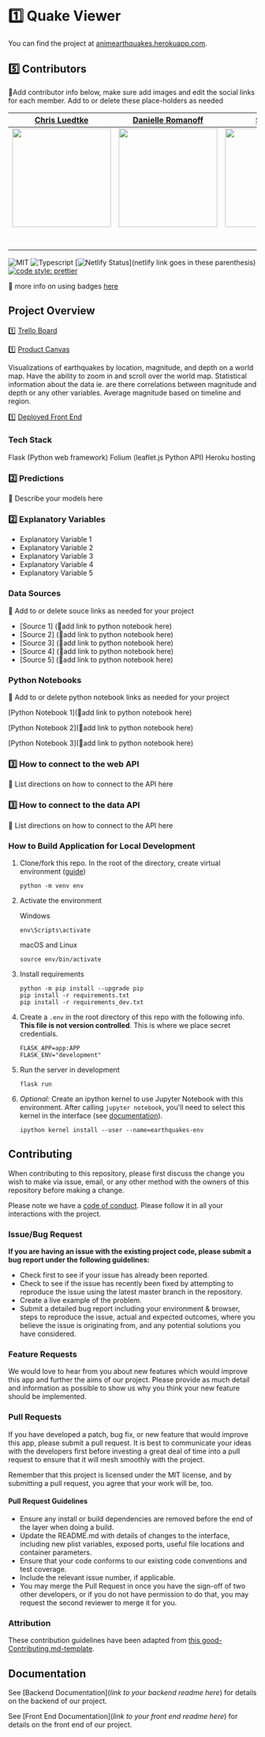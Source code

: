 # 1️⃣ Quake Viewer

You can find the project at [animearthquakes.herokuapp.com](https://animearthquakes.herokuapp.com/).

## 5️⃣ Contributors

🚫Add contributor info below, make sure add images and edit the social links for each member. Add to or delete these place-holders as needed

| [Chris Luedtke](https://github.com/chrisluedtke)                                                               | [Danielle Romanoff](https://github.com/DanielleRomanoff)                                        |                                       [Student 3](https://github.com/)                                        |                                       [Shilpa Singh](https://github.com/ssingh1187)                                        |                                       [Student 5](https://github.com/)                                        |
| :-----------------------------------------------------------------------------------------------------------:  | :-----------------------------------------------------------------------------------------------------------: | :-----------------------------------------------------------------------------------------------------------: | :-----------------------------------------------------------------------------------------------------------: | :-----------------------------------------------------------------------------------------------------------: |
| [<img src="https://avatars0.githubusercontent.com/u/20371880?s=400&v=4" width = "200" />](https://github.com/) |                      [<img src="https://avatars0.githubusercontent.com/u/36670930?s=400&u=c63d43b9d073e117fb8ac5c44e3e9dcdbd421eff&v=4" width = "200" />](https://github.com/)                       |                      [<img src="https://www.dalesjewelers.com/wp-content/uploads/2018/10/placeholder-silhouette-male.png" width = "200" />](https://github.com/)                       |                      [<img src="https://www.dalesjewelers.com/wp-content/uploads/2018/10/placeholder-silhouette-female.png" width = "200" />](https://github.com/)                       |                      [<img src="https://www.dalesjewelers.com/wp-content/uploads/2018/10/placeholder-silhouette-male.png" width = "200" />](https://github.com/)                       |
|                 [<img src="https://github.com/favicon.ico" width="15"> ](https://github.com/)                  |            [<img src="https://github.com/favicon.ico" width="15"> ](https://github.com/DanielleRomanoff)             |           [<img src="https://github.com/favicon.ico" width="15"> ](https://github.com/Mister-Corn)            |          [<img src="https://github.com/favicon.ico" width="15"> ](https://github.com/NandoTheessen)           |            [<img src="https://github.com/favicon.ico" width="15"> ](https://github.com/wvandolah)             |
| [ <img src="https://static.licdn.com/sc/h/al2o9zrvru7aqj8e1x2rzsrca" width="15"> ](https://www.linkedin.com/)  | [ <img src="https://static.licdn.com/sc/h/al2o9zrvru7aqj8e1x2rzsrca" width="15"> ](https://www.linkedin.com/in/danielle-romanoff/) | [ <img src="https://static.licdn.com/sc/h/al2o9zrvru7aqj8e1x2rzsrca" width="15"> ](https://www.linkedin.com/) | [ <img src="https://static.licdn.com/sc/h/al2o9zrvru7aqj8e1x2rzsrca" width="15"> ](https://www.linkedin.com/in/shilpa-singh-13b37b2b/) | [ <img src="https://static.licdn.com/sc/h/al2o9zrvru7aqj8e1x2rzsrca" width="15"> ](https://www.linkedin.com/) |


![MIT](https://img.shields.io/packagist/l/doctrine/orm.svg)
![Typescript](https://img.shields.io/npm/types/typescript.svg?style=flat)
[![Netlify Status](https://api.netlify.com/api/v1/badges/b5c4db1c-b10d-42c3-b157-3746edd9e81d/deploy-status)](netlify link goes in these parenthesis)
[![code style: prettier](https://img.shields.io/badge/code_style-prettier-ff69b4.svg?style=flat-square)](https://github.com/prettier/prettier)

🚫 more info on using badges [here](https://github.com/badges/shields)

## Project Overview


1️⃣ [Trello Board](https://trello.com/b/ATMw5fyp/labs-13-quake-viewer)

1️⃣ [Product Canvas](https://docs.google.com/document/d/1VORgfy4NYIVwX3FbBquFEKgTRFTOAEilD66AOqFRFjY/)

Visualizations of earthquakes by location, magnitude, and depth on a world map. Have the ability to zoom in and scroll over the world map. Statistical information about the data ie. are there correlations between magnitude and depth or any other variables. Average magnitude based on timeline and region.

1️⃣ [Deployed Front End](https://animearthquakes.herokuapp.com/)

### Tech Stack

Flask (Python web framework)
Folium (leaflet.js Python API)
Heroku hosting

### 2️⃣ Predictions

🚫 Describe your models here

### 2️⃣ Explanatory Variables

-   Explanatory Variable 1
-   Explanatory Variable 2
-   Explanatory Variable 3
-   Explanatory Variable 4
-   Explanatory Variable 5

### Data Sources
🚫  Add to or delete souce links as needed for your project


-   [Source 1] (🚫add link to python notebook here)
-   [Source 2] (🚫add link to python notebook here)
-   [Source 3] (🚫add link to python notebook here)
-   [Source 4] (🚫add link to python notebook here)
-   [Source 5] (🚫add link to python notebook here)

### Python Notebooks

🚫  Add to or delete python notebook links as needed for your project

[Python Notebook 1](🚫add link to python notebook here)

[Python Notebook 2](🚫add link to python notebook here)

[Python Notebook 3](🚫add link to python notebook here)

### 3️⃣ How to connect to the web API

🚫 List directions on how to connect to the API here

### 3️⃣ How to connect to the data API

🚫 List directions on how to connect to the API here

### How to Build Application for Local Development

1. Clone/fork this repo. In the root of the directory, create  virtual environment ([guide](https://packaging.python.org/guides/installing-using-pip-and-virtualenv/))
    ```
    python -m venv env
    ```

2. Activate the environment

    Windows
    ```
    env\Scripts\activate
    ```

    macOS and Linux
    ```
    source env/bin/activate
    ```

3. Install requirements
    ```
    python -m pip install --upgrade pip
    pip install -r requirements.txt
    pip install -r requirements_dev.txt
    ```

4. Create a `.env` in the root directory of this repo with the following info. **This file is not version controlled**. This is where we place secret credentials.
    ```
    FLASK_APP=app:APP
    FLASK_ENV="development"
    ```

5. Run the server in development
    ```
    flask run
    ```

6. _Optional:_ Create an ipython kernel to use Jupyter Notebook with this environment. After calling `jupyter notebook`, you'll need to select this kernel in the interface (see [documentation](https://ipython.readthedocs.io/en/stable/install/kernel_install.html)).
    ```
    ipython kernel install --user --name=earthquakes-env
    ```

## Contributing

When contributing to this repository, please first discuss the change you wish to make via issue, email, or any other method with the owners of this repository before making a change.

Please note we have a [code of conduct](./code_of_conduct.md.md). Please follow it in all your interactions with the project.

### Issue/Bug Request

 **If you are having an issue with the existing project code, please submit a bug report under the following guidelines:**
 - Check first to see if your issue has already been reported.
 - Check to see if the issue has recently been fixed by attempting to reproduce the issue using the latest master branch in the repository.
 - Create a live example of the problem.
 - Submit a detailed bug report including your environment & browser, steps to reproduce the issue, actual and expected outcomes,  where you believe the issue is originating from, and any potential solutions you have considered.

### Feature Requests

We would love to hear from you about new features which would improve this app and further the aims of our project. Please provide as much detail and information as possible to show us why you think your new feature should be implemented.

### Pull Requests

If you have developed a patch, bug fix, or new feature that would improve this app, please submit a pull request. It is best to communicate your ideas with the developers first before investing a great deal of time into a pull request to ensure that it will mesh smoothly with the project.

Remember that this project is licensed under the MIT license, and by submitting a pull request, you agree that your work will be, too.

#### Pull Request Guidelines

- Ensure any install or build dependencies are removed before the end of the layer when doing a build.
- Update the README.md with details of changes to the interface, including new plist variables, exposed ports, useful file locations and container parameters.
- Ensure that your code conforms to our existing code conventions and test coverage.
- Include the relevant issue number, if applicable.
- You may merge the Pull Request in once you have the sign-off of two other developers, or if you do not have permission to do that, you may request the second reviewer to merge it for you.

### Attribution

These contribution guidelines have been adapted from [this good-Contributing.md-template](https://gist.github.com/PurpleBooth/b24679402957c63ec426).

## Documentation

See [Backend Documentation](_link to your backend readme here_) for details on the backend of our project.

See [Front End Documentation](_link to your front end readme here_) for details on the front end of our project.
